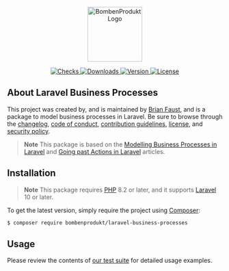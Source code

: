 <p align="center">
    <a href="https://bombenprodukt.com" target="_blank">
        <img src="https://raw.githubusercontent.com/faustbrian/assets/main/logo-text.svg" width="128" alt="BombenProdukt Logo" />
    </a>
</p>

<p align="center">
    <a href="https://github.com/faustbrian/laravel-business-processes/actions">
        <img src="https://badge.sh/github/check-runs/BombenProdukt/laravel-business-processes" alt="Checks" />
    </a>
    <a href="https://packagist.org/packages/bombenprodukt/laravel-business-processes">
        <img src="https://badge.sh/packagist/downloads/BombenProdukt/laravel-business-processes" alt="Downloads" />
    </a>
    <a href="https://packagist.org/packages/bombenprodukt/laravel-business-processes">
        <img src="https://badge.sh/packagist/version/BombenProdukt/laravel-business-processes" alt="Version" />
    </a>
    <a href="https://packagist.org/packages/bombenprodukt/laravel-business-processes">
        <img src="https://badge.sh/packagist/license/BombenProdukt/laravel-business-processes" alt="License" />
    </a>
</p>

## About Laravel Business Processes

This project was created by, and is maintained by [Brian Faust](https://github.com/faustbrian), and is a package to model business processes in Laravel. Be sure to browse through the [changelog](CHANGELOG.md), [code of conduct](.github/CODE_OF_CONDUCT.md), [contribution guidelines](.github/CONTRIBUTING.md), [license](LICENSE), and [security policy](.github/SECURITY.md).

> **Note**
> This package is based on the [Modelling Business Processes in Laravel](https://laravel-news.com/modelling-busines-processes-in-laravel) and [Going past Actions in Laravel](https://laravel-news.com/going-past-actions-in-laravel) articles.

## Installation

> **Note**
> This package requires [PHP](https://www.php.net/) 8.2 or later, and it supports [Laravel](https://laravel.com/) 10 or later.

To get the latest version, simply require the project using [Composer](https://getcomposer.org/):

```bash
$ composer require bombenprodukt/laravel-business-processes
```

## Usage

Please review the contents of [our test suite](/tests) for detailed usage examples.
